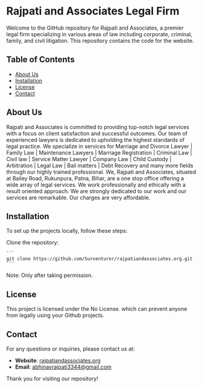 # Rajpati and Associates Legal Firm

Welcome to the GitHub repository for Rajpati and Associates, a premier legal firm specializing in various areas of law including corporate, criminal, family, and civil litigation. This repository contains the code for the website.

## Table of Contents

- [About Us](#about-us)
- [Installation](#installation)
- [License](#license)
- [Contact](#contact)

## About Us

Rajpati and Associates is committed to providing top-notch legal services with a focus on client satisfaction and successful outcomes. Our team of experienced lawyers is dedicated to upholding the highest standards of legal practice. We specialize in services for Marriage and Divorce Lawyer | Family Law | Maintenance Lawyers | Marriage Registration | Criminal Law | Civil law | Service Matter Lawyer | Company Law | Child Custody | Arbitration | Legal Law | Bail matters | Debt Recovery and many more fields through our highly trained professional. We, Rajpati and Associates, situated at Bailey Road, Rukunpura, Patna, Bihar, are a one stop office offering a wide array of legal services. We work professionally and ethically with a result oriented approach. We are strongly dedicated to our work and our services are remarkable. Our charges are very affordable.

## Installation

To set up the projects locally, follow these steps:

Clone the repository:

    ```
    git clone https://github.com/Surventurer/rajpatiandassociates.org.git
    ```
Note: Only after taking permission.

## License

This project is licensed under the No License. which can prevent anyone from legally using your Github projects.

## Contact

For any questions or inquiries, please contact us at:

- **Website**: [rajpatiandassociates.org](https://surventurer.github.io/rajpatiandassociates.org/)
- **Email**: abhinavrajpati3344@gmail.com

Thank you for visiting our repository!
